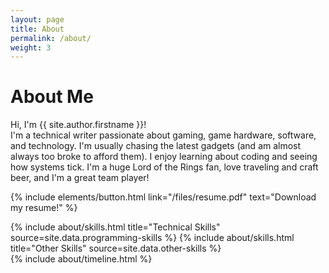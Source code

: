 ```yaml
---
layout: page
title: About
permalink: /about/
weight: 3
---
```


# **About Me**

Hi, I'm {{ site.author.firstname }}!<br>
I'm a technical writer passionate about gaming, game hardware, software, and technology. I'm usually chasing the latest gadgets (and am almost always too broke to afford them).
I enjoy learning about coding and seeing how systems tick. I'm a huge Lord of the Rings fan, love traveling and craft beer, and I'm a great team player! 

<p class="text-center">
{% include elements/button.html link="/files/resume.pdf" text="Download my resume!" %}
</p>

<div class="row">
{% include about/skills.html title="Technical Skills" source=site.data.programming-skills %}
{% include about/skills.html title="Other Skills" source=site.data.other-skills %}
</div>

<div class="row">
{% include about/timeline.html %}
</div>